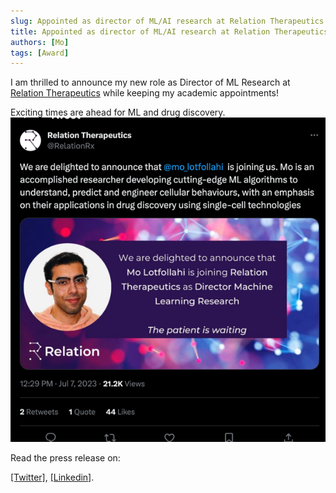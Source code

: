 ```yaml
---
slug: Appointed as director of ML/AI research at Relation Therapeutics 
title: Appointed as director of ML/AI research at Relation Therapeutics
authors: [Mo]
tags: [Award]
---
```


I am thrilled to announce my new role as Director of ML Research at 
[Relation Therapeutics](https://www.relationrx.com/)  while keeping my academic appointments!

 Exciting times are ahead for ML and drug discovery. 
![MDSI award.](./img.png)


Read the press release on:


[[Twitter]](https://twitter.com/RelationRx/status/1677263539319259137),
[[Linkedin]](https://www.linkedin.com/feed/update/urn:li:activity:7083026614900387840/).
